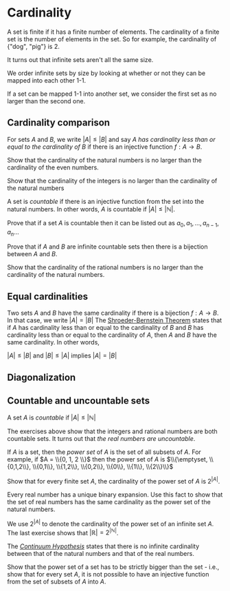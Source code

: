 # Cardinality
A set is finite if it has a finite number of elements. The cardinality of a finite set is the number of elements in the set.  So for example, the cardinality of {"dog", "pig"} is 2. 

It turns out that infinite sets aren't all the same size.

We order infinite sets by size by looking at whether or not they can be mapped into each other 1-1.

If a set can be mapped 1-1 into another set, we consider the first set as no larger than the second one. 

## Cardinality comparison
For sets $A$ and $B$, we write $\lvert{A}\rvert \le \lvert{B}\rvert$ and say $A$ _has cardinality less than or equal to the cardinality of_ $B$ if there is an injective function $f: A \to B$.

Show that the cardinality of the natural numbers is no larger than the cardinality of the even numbers.

Show that the cardinality of the integers is no larger than the cardinality of the natural numbers

A set is *countable* if there is an injective function from the set into the natural numbers. In other words, $A$ is countable if $|A| \le \vert\mathbb{N}\rvert$.

Prove that if a set $A$ is countable then it can be listed out as $a_0, a_1, ... , a_{n-1}, a_n ...$

Prove that if $A$ and $B$ are infinite countable sets then there is a bijection between $A$ and $B$.


Show that the cardinality of the rational numbers is no larger than the cardinality of the natural numbers.

## Equal cardinalities
Two sets $A$ and $B$ have the same cardinality if there is a bijection $f:A \to B$.  In that case, we write $\lvert{A}\rvert = \lvert{B}\rvert$
The [Shroeder-Bernstein Theorem](https://en.wikipedia.org/wiki/Schr%C3%B6der%E2%80%93Bernstein_theorem) states that if $A$ has cardinality less than or equal to the cardinality of $B$ and $B$ has cardinality
less than or equal to the cardinality of $A$, then $A$ and $B$ have the same cardinality. In other words, 

$\lvert{A}\rvert \le \lvert{B}\rvert$ and $\lvert{B}\rvert \le \lvert{A}\rvert$ implies $\lvert{A}\rvert = \lvert{B}\rvert$ 

## Diagonalization

## Countable and uncountable sets

A set $A$ is _countable_ if $\lvert{A}\rvert \le \lvert\mathbb{N}\rvert$

The exercises above show that the integers and rational numbers are both countable sets.  It turns out that _the real numbers are uncountable_.

If $A$ is a set, then the _power set_ of $A$ is the set of all subsets of $A$.  For example, if $A = \\{0, 1, 2 \\}$ then the power set of $A$ is
$\\{\emptyset, \\{0,1,2\\}, \\{0,1\\}, \\{1,2\\}, \\{0,2\\}, \\{0\\}, \\{1\\}, \\{2\\}\\}$

Show that for every finite set $A$, the cardinality of the power set of $A$ is $2^{|A|}$.

Every real number has a unique binary expansion. Use this fact to show that the set of real numbers has the same cardinality as the power set of the natural numbers.

We use $2^{|A|}$ to denote the cardinality of the power set of an infinite set $A$.  The last exercise shows that $|\mathbb{R}| = 2^{|\mathbb{N}|}$.

The [_Continuum Hypothesis_](https://en.wikipedia.org/wiki/Continuum_hypothesis) states that there is no infinite cardinality between
that of the natural numbers and that of the real numbers.

Show that the power set of a set has to be strictly bigger than the set - i.e., show that for every set $A$, it is not possible to have an injective function from 
the set of subsets of $A$ into $A$. 




